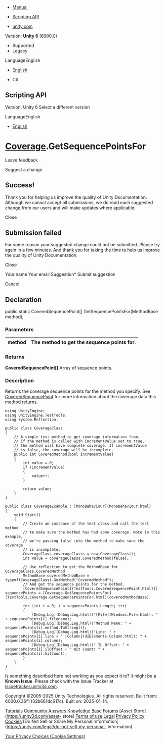 [ ]()

  * [Manual](../Manual/index.html)
  * [Scripting API](../ScriptReference/index.html)

  * [unity.com](https://unity.com/)

Version: **Unity 6** (6000.0)

  * Supported
  * Legacy

LanguageEnglish

  * [English]()

  * C#

[ ](https://docs.unity3d.com)

## Scripting API

Version: Unity 6 Select a different version

LanguageEnglish

  * [English]()

#  [Coverage](TestTools.Coverage.html).GetSequencePointsFor

Leave feedback

Suggest a change

## Success!

Thank you for helping us improve the quality of Unity Documentation. Although
we cannot accept all submissions, we do read each suggested change from our
users and will make updates where applicable.

Close

## Submission failed

For some reason your suggested change could not be submitted. Please <a>try
again</a> in a few minutes. And thank you for taking the time to help us
improve the quality of Unity Documentation.

Close

Your name Your email Suggestion* Submit suggestion

Cancel

[ ]()

## Declaration

public static CoveredSequencePoint[] GetSequencePointsFor(MethodBase method);

### Parameters

method | The method to get the sequence points for.  
---|---  
  
### Returns

**CoveredSequencePoint[]** Array of sequence points.

### Description

Returns the coverage sequence points for the method you specify. See
[CoveredSequencePoint](TestTools.CoveredSequencePoint.html) for more
information about the coverage data this method returns.

    
    
    using UnityEngine;
    using UnityEngine.TestTools;
    using System.Reflection;  
      
    public class CoverageClass
    {
        // A simple test method to get coverage information from.
        // If the method is called with incrementValue set to true,
        // the method will have complete coverage. If incrementValue
        // is false, the coverage will be incomplete.
        public int CoveredMethod(bool incrementValue)
        {
            int value = 0;
            if (incrementValue)
            {
                value++;
            }  
      
            return value;
        }
    }  
      
    public class CoverageExample : [MonoBehaviour](MonoBehaviour.html)
    {
        void Start()
        {
            // Create an instance of the test class and call the test method
            // to make sure the method has had some coverage. Note in this example,
            // we're passing false into the method to make sure the coverage
            // is incomplete.
            CoverageClass coverageClasss = new CoverageClass();
            int value = coverageClasss.CoveredMethod(false);  
      
            // Use reflection to get the MethodBase for CoverageClass.CoveredMethod
            MethodBase coveredMethodBase = typeof(CoverageClass).GetMethod("CoveredMethod");
            // And get the sequence points for the method.
            [CoveredSequencePoint](TestTools.CoveredSequencePoint.html)[] sequencePoints = [Coverage.GetSequencePointsFor](TestTools.Coverage.GetSequencePointsFor.html)(coveredMethodBase);  
      
            for (int i = 0; i < sequencePoints.Length; i++)
            {
                [Debug.Log](Debug.Log.html)("[File](Windows.File.html): " + sequencePoints[i].filename);
                [Debug.Log](Debug.Log.html)("Method Name: " + sequencePoints[i].method.ToString());
                [Debug.Log](Debug.Log.html)("Line: " + sequencePoints[i].line + " [Column](UIElements.Column.html): " + sequencePoints[i].column);
                [Debug.Log](Debug.Log.html)(" IL Offset: " + sequencePoints[i].ilOffset + " Hit Count: " + sequencePoints[i].hitCount);
            }
        }
    }
    

Is something described here not working as you expect it to? It might be a
**Known Issue**. Please check with the Issue Tracker at
[issuetracker.unity3d.com](https://issuetracker.unity3d.com).

Copyright ©2005-2025 Unity Technologies. All rights reserved. Built from:
6000.0.36f1 (02b661dc617c). Built on: 2025-01-14.

[Tutorials](https://unity3d.com/learn) [Community
Answers](https://answers.unity3d.com) [Knowledge
Base](https://support.unity3d.com/hc/en-us)
[Forums](https://forum.unity3d.com) [Asset Store](https://unity3d.com/asset-
store) [Terms of use](https://docs.unity3d.com/Manual/TermsOfUse.html)
[Legal](https://unity.com/legal) [Privacy
Policy](https://unity.com/legal/privacy-policy)
[Cookies](https://unity.com/legal/cookie-policy) [Do Not Sell or Share My
Personal Information](https://unity.com/legal/do-not-sell-my-personal-
information)

[Your Privacy Choices (Cookie Settings)](javascript:void\(0\);)

